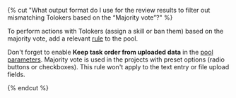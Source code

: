 {% cut "What output format do I use for the review results to filter out mismatching Tolokers based on the “Majority vote”?" %}

To perform actions with Tolokers (assign a skill or ban them) based on the majority vote, add a relevant [rule](../../../concepts/mvote.md) to the pool.

Don't forget to enable **Keep task order from uploaded data** in the [pool parameters](../../../concepts/pool-main.md#pool-params). Majority vote is used in the projects with preset options (radio buttons or checkboxes). This rule won't apply to the text entry or file upload fields.

{% endcut %}
